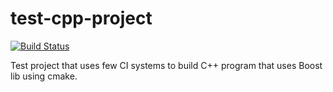 # test-cpp-project

[![Build Status](https://travis-ci.org/alexchmykhalo/test-cpp-project.svg?branch=master)](https://travis-ci.org/alexchmykhalo/test-cpp-project)

Test project that uses few CI systems to build C++ program that uses Boost lib using cmake.

